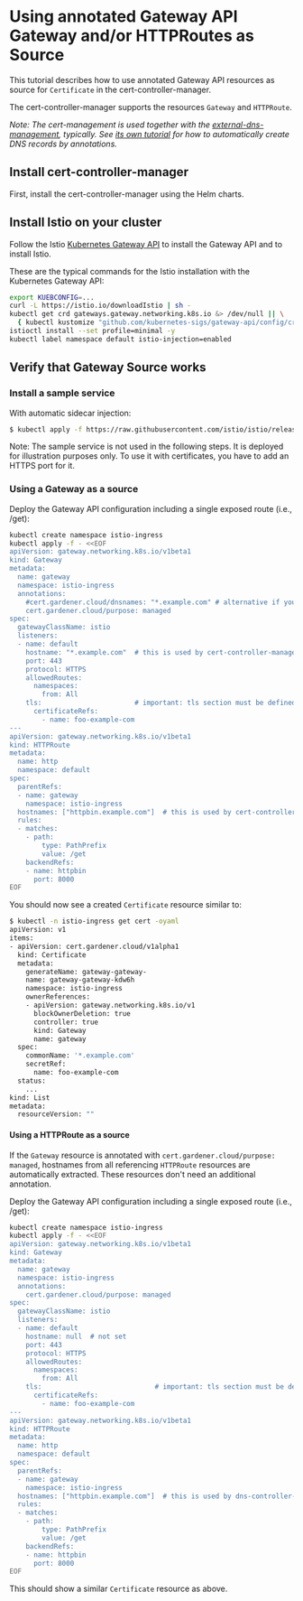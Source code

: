 # Using annotated Gateway API Gateway and/or HTTPRoutes as Source
This tutorial describes how to use annotated Gateway API resources as source for `Certificate` in the cert-controller-manager.

The cert-controller-manager supports the resources `Gateway` and `HTTPRoute`. 

*Note: The cert-management is used together with the [external-dns-management](https://github.com/gardener/external-dns-management), typically.
See [its own tutorial](https://github.com/gardener/external-dns-management/blob/master/docs/usage/tutorials/gateway-api-gateways.md)
for how to automatically create DNS records by annotations.*

## Install cert-controller-manager
First, install the cert-controller-manager using the Helm charts.

## Install Istio on your cluster

Follow the Istio [Kubernetes Gateway API](https://istio.io/latest/docs/tasks/traffic-management/ingress/gateway-api/) to 
install the Gateway API and to install Istio.

These are the typical commands for the Istio installation with the Kubernetes Gateway API:

```bash
export KUEBCONFIG=...
curl -L https://istio.io/downloadIstio | sh -
kubectl get crd gateways.gateway.networking.k8s.io &> /dev/null || \
  { kubectl kustomize "github.com/kubernetes-sigs/gateway-api/config/crd?ref=v1.0.0" | kubectl apply -f -; }
istioctl install --set profile=minimal -y
kubectl label namespace default istio-injection=enabled
```

## Verify that Gateway Source works

### Install a sample service
With automatic sidecar injection:
```bash
$ kubectl apply -f https://raw.githubusercontent.com/istio/istio/release-1.20/samples/httpbin/httpbin.yaml
```

Note: The sample service is not used in the following steps. It is deployed for illustration purposes only. 
To use it with certificates, you have to add an HTTPS port for it.

### Using a Gateway as a source

Deploy the Gateway API configuration including a single exposed route (i.e., /get):
```bash
kubectl create namespace istio-ingress
kubectl apply -f - <<EOF
apiVersion: gateway.networking.k8s.io/v1beta1
kind: Gateway
metadata:
  name: gateway
  namespace: istio-ingress
  annotations:
    #cert.gardener.cloud/dnsnames: "*.example.com" # alternative if you want to control the dns names explicitly.
    cert.gardener.cloud/purpose: managed
spec:
  gatewayClassName: istio
  listeners:
  - name: default
    hostname: "*.example.com"  # this is used by cert-controller-manager to extract DNS names
    port: 443
    protocol: HTTPS
    allowedRoutes:
      namespaces:
        from: All
    tls:                       # important: tls section must be defined with exactly one certificateRefs item
      certificateRefs:
        - name: foo-example-com
---
apiVersion: gateway.networking.k8s.io/v1beta1
kind: HTTPRoute
metadata:
  name: http
  namespace: default
spec:
  parentRefs:
  - name: gateway
    namespace: istio-ingress
  hostnames: ["httpbin.example.com"]  # this is used by cert-controller-manager to extract DNS names too
  rules:
  - matches:
    - path:
        type: PathPrefix
        value: /get
    backendRefs:
    - name: httpbin
      port: 8000
EOF
```

You should now see a created `Certificate` resource similar to:

```bash
$ kubectl -n istio-ingress get cert -oyaml
apiVersion: v1
items:
- apiVersion: cert.gardener.cloud/v1alpha1
  kind: Certificate
  metadata:
    generateName: gateway-gateway-
    name: gateway-gateway-kdw6h
    namespace: istio-ingress
    ownerReferences:
    - apiVersion: gateway.networking.k8s.io/v1
      blockOwnerDeletion: true
      controller: true
      kind: Gateway
      name: gateway
  spec:
    commonName: '*.example.com'
    secretRef:
      name: foo-example-com
  status:
    ...
kind: List
metadata:
  resourceVersion: ""
```

#### Using a HTTPRoute as a source

If the `Gateway` resource is annotated with `cert.gardener.cloud/purpose: managed`,
hostnames from all referencing  `HTTPRoute` resources are automatically extracted.
These resources don't need an additional annotation.

Deploy the Gateway API configuration including a single exposed route (i.e., /get):

```bash
kubectl create namespace istio-ingress
kubectl apply -f - <<EOF
apiVersion: gateway.networking.k8s.io/v1beta1
kind: Gateway
metadata:
  name: gateway
  namespace: istio-ingress
  annotations:
    cert.gardener.cloud/purpose: managed
spec:
  gatewayClassName: istio
  listeners:
  - name: default
    hostname: null  # not set 
    port: 443
    protocol: HTTPS
    allowedRoutes:
      namespaces:
        from: All
    tls:                            # important: tls section must be defined with exactly one certificateRefs item
      certificateRefs:
        - name: foo-example-com
---
apiVersion: gateway.networking.k8s.io/v1beta1
kind: HTTPRoute
metadata:
  name: http
  namespace: default
spec:
  parentRefs:
  - name: gateway
    namespace: istio-ingress
  hostnames: ["httpbin.example.com"]  # this is used by dns-controller-manager to extract DNS names too
  rules:
  - matches:
    - path:
        type: PathPrefix
        value: /get
    backendRefs:
    - name: httpbin
      port: 8000
EOF
```

This should show a similar `Certificate` resource as above.
